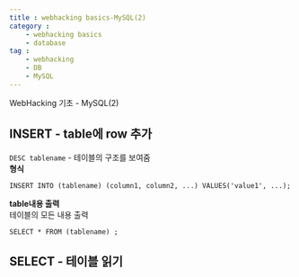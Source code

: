 ```yaml
---
title : webhacking basics-MySQL(2)
category :
    - webhacking basics
    - database
tag :
    - webhacking
    - DB
    - MySQL
---
```

WebHacking 기초 - MySQL(2)

## INSERT - table에 row 추가
 `DESC tablename` - 테이블의 구조를 보여줌  
 **형식** 

 ```
 INSERT INTO (tablename) (column1, column2, ...) VALUES('value1', ...);
 ```

 **table내용 출력**  
 테이블의 모든 내용 출력

 ```
 SELECT * FROM (tablename) ;
 ```


## SELECT - 테이블 읽기